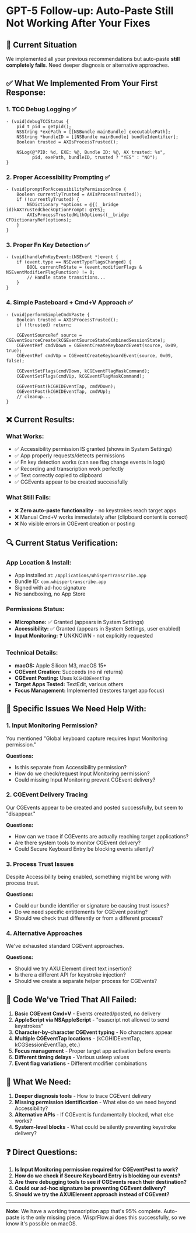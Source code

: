 # GPT-5 Follow-up: Auto-Paste Still Not Working After Your Fixes

## 🎯 **Current Situation**
We implemented all your previous recommendations but auto-paste **still completely fails**. Need deeper diagnosis or alternative approaches.

## ✅ **What We Implemented From Your First Response:**

### 1. **TCC Debug Logging** ✅ 
```objc
- (void)debugTCCStatus {
    pid_t pid = getpid();
    NSString *exePath = [[NSBundle mainBundle] executablePath];
    NSString *bundleID = [[NSBundle mainBundle] bundleIdentifier];
    Boolean trusted = AXIsProcessTrusted();
    
    NSLog(@"PID: %d, EXE: %@, Bundle ID: %@, AX trusted: %s", 
          pid, exePath, bundleID, trusted ? "YES" : "NO");
}
```

### 2. **Proper Accessibility Prompting** ✅
```objc
- (void)promptForAccessibilityPermissionOnce {
    Boolean currentlyTrusted = AXIsProcessTrusted();
    if (!currentlyTrusted) {
        NSDictionary *options = @{(__bridge id)kAXTrustedCheckOptionPrompt: @YES};
        AXIsProcessTrustedWithOptions((__bridge CFDictionaryRef)options);
    }
}
```

### 3. **Proper Fn Key Detection** ✅
```objc
- (void)handleFnKeyEvent:(NSEvent *)event {
    if (event.type == NSEventTypeFlagsChanged) {
        BOOL currentFnState = (event.modifierFlags & NSEventModifierFlagFunction) != 0;
        // Handle state transitions...
    }
}
```

### 4. **Simple Pasteboard + Cmd+V Approach** ✅
```objc
- (void)performSimpleCmdVPaste {
    Boolean trusted = AXIsProcessTrusted();
    if (!trusted) return;
    
    CGEventSourceRef source = CGEventSourceCreate(kCGEventSourceStateCombinedSessionState);
    CGEventRef cmdVDown = CGEventCreateKeyboardEvent(source, 0x09, true);
    CGEventRef cmdVUp = CGEventCreateKeyboardEvent(source, 0x09, false);
    
    CGEventSetFlags(cmdVDown, kCGEventFlagMaskCommand);
    CGEventSetFlags(cmdVUp, kCGEventFlagMaskCommand);
    
    CGEventPost(kCGHIDEventTap, cmdVDown);
    CGEventPost(kCGHIDEventTap, cmdVUp);
    // cleanup...
}
```

## ❌ **Current Results:**

### **What Works:**
- ✅ Accessibility permission IS granted (shows in System Settings)
- ✅ App properly requests/detects permissions  
- ✅ Fn key detection works (can see flag change events in logs)
- ✅ Recording and transcription work perfectly
- ✅ Text correctly copied to clipboard
- ✅ CGEvents appear to be created successfully

### **What Still Fails:**
- ❌ **Zero auto-paste functionality** - no keystrokes reach target apps
- ❌ Manual Cmd+V works immediately after (clipboard content is correct)
- ❌ No visible errors in CGEvent creation or posting

## 🔍 **Current Status Verification:**

### **App Location & Install:**
- App installed at: `/Applications/WhisperTranscribe.app`
- Bundle ID: `com.whispertranscribe.app`
- Signed with ad-hoc signature
- No sandboxing, no App Store

### **Permissions Status:**
- **Microphone:** ✅ Granted (appears in System Settings)
- **Accessibility:** ✅ Granted (appears in System Settings, user enabled)
- **Input Monitoring:** ❓ UNKNOWN - not explicitly requested

### **Technical Details:**
- **macOS:** Apple Silicon M3, macOS 15+
- **CGEvent Creation:** Succeeds (no nil returns)
- **CGEvent Posting:** Uses `kCGHIDEventTap`
- **Target Apps Tested:** TextEdit, various others
- **Focus Management:** Implemented (restores target app focus)

## 🚨 **Specific Issues We Need Help With:**

### **1. Input Monitoring Permission?**
You mentioned "Global keyboard capture requires Input Monitoring permission." 

**Questions:**
- Is this separate from Accessibility permission?
- How do we check/request Input Monitoring permission?
- Could missing Input Monitoring prevent CGEvent delivery?

### **2. CGEvent Delivery Tracing**
Our CGEvents appear to be created and posted successfully, but seem to "disappear."

**Questions:**
- How can we trace if CGEvents are actually reaching target applications?
- Are there system tools to monitor CGEvent delivery?
- Could Secure Keyboard Entry be blocking events silently?

### **3. Process Trust Issues**
Despite Accessibility being enabled, something might be wrong with process trust.

**Questions:**
- Could our bundle identifier or signature be causing trust issues?
- Do we need specific entitlements for CGEvent posting?
- Should we check trust differently or from a different process?

### **4. Alternative Approaches**
We've exhausted standard CGEvent approaches.

**Questions:**
- Should we try AXUIElement direct text insertion?
- Is there a different API for keystroke injection?
- Should we create a separate helper process for CGEvents?

## 🔧 **Code We've Tried That All Failed:**

1. **Basic CGEvent Cmd+V** - Events created/posted, no delivery
2. **AppleScript via NSAppleScript** - "osascript not allowed to send keystrokes" 
3. **Character-by-character CGEvent typing** - No characters appear
4. **Multiple CGEventTap locations** - (kCGHIDEventTap, kCGSessionEventTap, etc.)
5. **Focus management** - Proper target app activation before events
6. **Different timing delays** - Various usleep values
7. **Event flag variations** - Different modifier combinations

## 🎯 **What We Need:**

1. **Deeper diagnosis tools** - How to trace CGEvent delivery
2. **Missing permission identification** - What else do we need beyond Accessibility?
3. **Alternative APIs** - If CGEvent is fundamentally blocked, what else works?
4. **System-level blocks** - What could be silently preventing keystroke delivery?

## ❓ **Direct Questions:**

1. **Is Input Monitoring permission required for CGEventPost to work?**
2. **How do we check if Secure Keyboard Entry is blocking our events?**
3. **Are there debugging tools to see if CGEvents reach their destination?**
4. **Could our ad-hoc signature be preventing CGEvent delivery?**
5. **Should we try the AXUIElement approach instead of CGEvent?**

---

**Note:** We have a working transcription app that's 95% complete. Auto-paste is the only missing piece. WisprFlow.ai does this successfully, so we know it's possible on macOS.